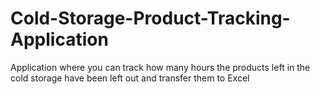 # Cold-Storage-Product-Tracking-Application
Application where you can track how many hours the products left in the cold storage have been left out and transfer them to Excel
